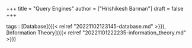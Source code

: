 +++
title = "Query Engines"
author = ["Hrishikesh Barman"]
draft = false
+++

tags
: [Database]({{< relref "20221102123145-database.md" >}}), [Information Theory]({{< relref "20221101222235-information_theory.md" >}})
